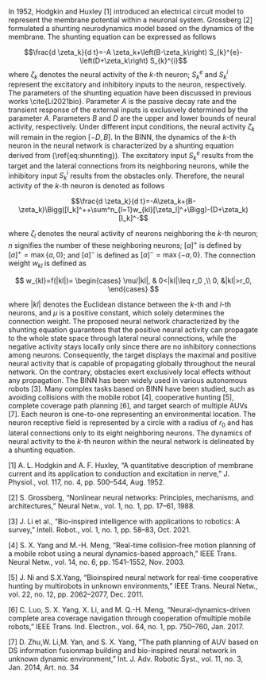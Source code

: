 In 1952, Hodgkin and Huxley [1] introduced an electrical circuit model to represent the membrane potential within a neuronal system. 
Grossberg [2] formulated a shunting neurodynamics model based on the dynamics of the membrane. The shunting equation can be expressed as follows 

$$\frac{d \zeta_k}{d t}=-A \zeta_k+\left(B-\zeta_k\right) S_{k}^{e}-\left(D+\zeta_k\right) S_{k}^{i}$$
where $\zeta_k$ denotes the neural activity of the $k$-th neuron; $S^e_k$ and $S^i_k$ represent the excitatory and inhibitory inputs to the neuron, respectively. The parameters of the shunting equation have been discussed in previous works \cite{Li2021bio}. Parameter $A$ is the passive decay rate and the transient response of the external inputs is exclusively determined by the parameter $A$. Parameters $B$ and $D$ are the upper and lower bounds of neural activity, respectively. Under different input conditions, the neural activity $\zeta_k$  will remain in the region $[-D, B]$. In the BINN, the dynamics of the $k$-th neuron in the neural network is characterized by a shunting equation derived from (\ref{eq:shunnting}). The excitatory input $S_{k}^{e}$ results from the target and the lateral connections from its neighboring neurons, while the inhibitory input $S_{k}^{i}$ results from the obstacles only. Therefore, the neural activity of the $k$-th neuron is denoted as follows

$$\frac{d \zeta_k}{d t}=-A\zeta_k+(B-\zeta_k)\Bigg([I_k]^++\sum^n_{l=1}w_{kl}[\zeta_l]^+\Bigg)-(D+\zeta_k)[I_k]^-$$

where $\zeta_l$ denotes the neural activity of neurons neighboring the $k$-th neuron; $n$ signifies the number of these neighboring neurons; $[a]^+$ is defined by $[a]^+=\max \lbrace a,0 \rbrace$; and $[a]^-$ is defined as $[a]^-=\max \lbrace -a,0 \rbrace$.  The connection weight $w_{kl}$ is defined as 

$$
w_{kl}=f(|kl|)=
\begin{cases}
\mu/|kl|, & 0<|kl|\leq r_0 ,\\
0, &|kl|>r_0,
\end{cases}
$$

where $|kl|$ denotes the Euclidean distance between the $k$-th and $l$-th neurons, and $\mu$ is a positive constant, which solely determines the connection weight.  The proposed neural network characterized by the shunting equation guarantees that the positive neural activity can propagate to the whole state space through lateral neural connections, while the negative activity stays locally only since there are no inhibitory connections among neurons. Consequently, the target displays the maximal and positive neural activity that is capable of propagating globally throughout the neural network. On the contrary, obstacles exert exclusively local effects without any propagation. The BINN has been widely used in various autonomous robots [3]. Many complex tasks based on BINN have been studied, such as avoiding collisions with the mobile robot [4], cooperative hunting [5], complete coverage path planning [6], and target search of multiple AUVs [7].
Each neuron is one-to-one representing an environmental location. The neuron receptive field is represented by a circle with a radius of $r_0$ and has lateral connections only to its eight neighboring neurons.  The dynamics of neural activity to the $k$-th neuron within the neural network is delineated by a shunting equation.

[1] A. L. Hodgkin and A. F. Huxley, “A quantitative description of membrane current and its application to conduction and excitation in nerve,” J. Physiol., vol. 117, no. 4, pp. 500–544, Aug. 1952.

[2] S. Grossberg, “Nonlinear neural networks: Principles, mechanisms, and architectures,” Neural Netw., vol. 1, no. 1, pp. 17–61, 1988.

[3] J. Li et al., “Bio-inspired intelligence with applications to robotics: A survey,” Intell. Robot., vol. 1, no. 1, pp. 58–83, Oct. 2021.

[4] S. X. Yang and M.-H. Meng, “Real-time collision-free motion planning of a mobile robot using a neural dynamics-based approach,” IEEE Trans. Neural Netw., vol. 14, no. 6, pp. 1541–1552, Nov. 2003.

[5] J. Ni and S.X.Yang, “Bioinspired neural network for real-time cooperative hunting by multirobots in unknown environments,” IEEE Trans. Neural Netw., vol. 22, no. 12, pp. 2062–2077, Dec. 2011.

[6] C. Luo, S. X. Yang, X. Li, and M. Q.-H. Meng, “Neural-dynamics-driven complete area coverage navigation through cooperation ofmultiple mobile robots,” IEEE Trans. Ind. Electron., vol. 64, no. 1, pp. 750–760, Jan. 2017.

[7] D. Zhu,W. Li,M. Yan, and S. X. Yang, “The path planning of AUV based on DS information fusionmap building and bio-inspired neural network in unknown dynamic environment,” Int. J. Adv. Robotic Syst., vol. 11, no. 3, Jan. 2014, Art. no. 34
